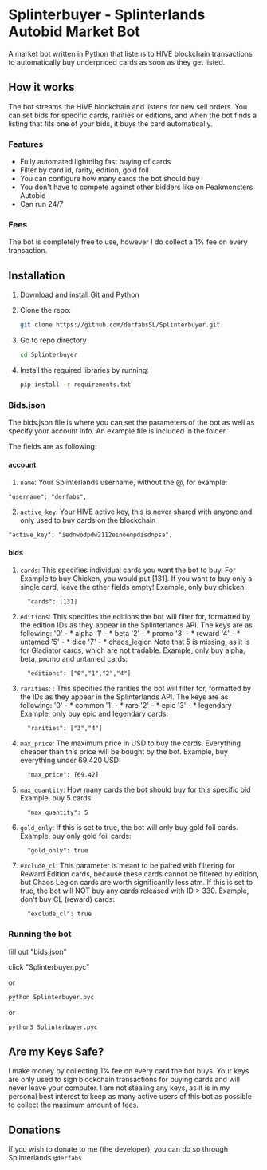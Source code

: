 # Splinterbuyer - Splinterlands Autobid Market Bot

A market bot written in Python that listens to HIVE blockchain transactions to automatically buy underpriced cards as soon as they get listed.

## How it works
The bot streams the HIVE blockchain and listens for new sell orders. You can set bids for specific cards, rarities or editions, and when the bot finds a listing that fits one of your bids, it buys the card automatically.

### Features
- Fully automated lightnibg fast buying of cards
- Filter by card id, rarity, edition, gold foil
- You can configure how many cards the bot should buy
- You don't have to compete against other bidders like on Peakmonsters Autobid
- Can run 24/7

### Fees
The bot is completely free to use, however I do collect a 1% fee on every transaction.

## Installation

1. Download and install [Git](https://git-scm.com/) and [Python](https://www.python.org/)
2. Clone the repo: 

      ```sh
      git clone https://github.com/derfabsSL/Splinterbuyer.git
      ```

3. Go to repo directory
      ```sh
      cd Splinterbuyer
      ```

4. Install the required libraries by running: 
      ```sh
      pip install -r requirements.txt
      ```

### Bids.json
The bids.json file is where you can set the parameters of the bot as well as specify your account info. An example file is included in the folder.

The fields are as following:

#### account

1. `name`: Your Splinterlands username, without the @, for example:
  ```
  "username": "derfabs",
  ```
2. `active_key`: Your HIVE active key, this is never shared with anyone and only used to buy cards on the blockchain
```
"active_key": "iednwodpdw2112einoenpdisdnpsa",
```
   
#### bids

1. `cards`: This specifies individual cards you want the bot to buy. For Example to buy Chicken, you would put [131].
          If you want to buy only a single card, leave the other fields empty!
          Example, only buy chicken:
      ```
        "cards": [131]
      ```
4. `editions`: This specifies the editions the bot will filter for, formatted by the edition IDs as they appear in the Splinterlands API. The keys are as following: 
      '0' - * alpha
      '1' - * beta
      '2' - * promo
      '3' - * reward
      '4' - * untamed
      '5' - * dice
      '7' - * chaos_legion
      Note that 5 is missing, as it is for Gladiator cards, which are not tradable.
      Example, only buy alpha, beta, promo and untamed cards:
      ```
        "editions": ["0","1","2","4"]
      ```
3. `rarities`: : This specifies the rarities the bot will filter for, formatted by the IDs as they appear in the Splinterlands API. The keys are as following: 
      '0' - * common
      '1' - * rare
      '2' - * epic
      '3' - * legendary
      Example, only buy epic and legendary cards:
      ```
        "rarities": ["3","4"]
      ```
4. `max_price`: The maximum price in USD to buy the cards. Everything cheaper than this price will be bought by the bot.
       Example, buy everything under 69.420 USD:
      ```
        "max_price": [69.42]
      ```
6. `max_quantity`: How many cards the bot should buy for this specific bid
 Example, buy 5 cards:
      ```
        "max_quantity": 5
      ```
8. `gold_only`: If this is set to true, the bot will only  buy gold foil cards.
  Example, buy only gold foil cards:
      ```
        "gold_only": true
      ```
10. `exclude_cl`: This parameter is meant to be paired with filtering for Reward Edition cards, because these cards cannot be filtered by edition, but Chaos Legion cards are worth significantly less atm. If this is set to true, the bot will NOT buy any cards released with ID > 330.
 Example, don't buy CL (reward) cards:
      ```
        "exclude_cl": true
      ```


### Running the bot

fill out "bids.json"

click "Splinterbuyer.pyc"

or
```sh
python Splinterbuyer.pyc
```
or
```sh
python3 Splinterbuyer.pyc
```

## Are my Keys Safe?

I make money by collecting 1% fee on every card the bot buys.
Your keys are only used to sign blockchain transactions for buying cards and will never leave your computer.
I am not stealing any keys, as it is in my personal best interest to keep as many active users of this bot as possible to collect the maximum amount of fees.

## Donations

If you wish to donate to me (the developer), you can do so through Splinterlands
```@derfabs```
